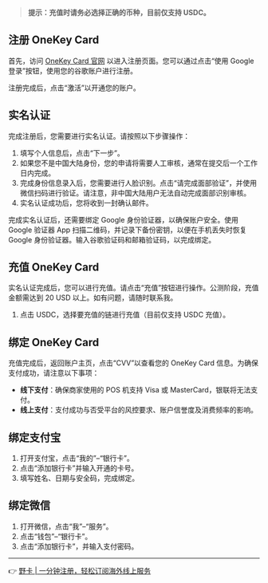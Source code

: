 > **提示：充值时请务必选择正确的币种，目前仅支持 USDC。**

## 注册 OneKey Card

首先，访问 [OneKey Card 官网](https://bit.ly/bewildcard) 以进入注册页面。您可以通过点击“使用 Google 登录”按钮，使用您的谷歌账户进行注册。

注册完成后，点击“激活”以开通您的账户。

## 实名认证

完成注册后，您需要进行实名认证。请按照以下步骤操作：

1. 填写个人信息后，点击“下一步”。
2. 如果您不是中国大陆身份，您的申请将需要人工审核，通常在提交后一个工作日内完成。
3. 完成身份信息录入后，您需要进行人脸识别。点击“请完成面部验证”，并使用微信扫码进行验证。请注意，非中国大陆用户无法自动完成面部识别审核。
4. 实名认证成功后，您将收到一封确认邮件。

完成实名认证后，还需要绑定 Google 身份验证器，以确保账户安全。使用 Google 验证器 App 扫描二维码，并记录下备份密钥，以便在手机丢失时恢复 Google 身份验证器。输入谷歌验证码和邮箱验证码，以完成绑定。

## 充值 OneKey Card

实名认证完成后，您可以进行充值。请点击“充值”按钮进行操作。公测阶段，充值金额需达到 20 USD 以上。如有问题，请随时联系我。

1. 点击 USDC，选择要充值的链进行充值（目前仅支持 USDC 充值）。

## 绑定 OneKey Card

充值完成后，返回账户主页，点击“CVV”以查看您的 OneKey Card 信息。为确保支付成功，请注意以下事项：

- **线下支付**：确保商家使用的 POS 机支持 Visa 或 MasterCard，银联将无法支付。
- **线上支付**：支付成功与否受平台的风控要求、账户信誉度及消费频率的影响。

## 绑定支付宝

1. 打开支付宝，点击“我的”–“银行卡”。
2. 点击“添加银行卡”并输入开通的卡号。
3. 填写姓名、日期与安全码，完成绑定。

## 绑定微信

1. 打开微信，点击“我”–“服务”。
2. 点击“钱包”–“银行卡”。
3. 点击“添加银行卡”，并输入支付密码。

---

👉 [野卡 | 一分钟注册，轻松订阅海外线上服务](https://bit.ly/bewildcard)